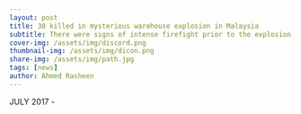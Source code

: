 ```yaml
---
layout: post
title: 30 killed in mysterious warehouse explosion in Malaysia
subtitle: There were signs of intense firefight prior to the explosion, says Malaysian police
cover-img: /assets/img/discord.png
thumbnail-img: /assets/img/dicon.png
share-img: /assets/img/path.jpg
tags: [news]
author: Ahmed Rasheen
---
```


JULY 2017 -


